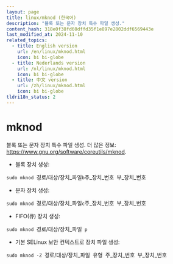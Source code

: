 ```yaml
---
layout: page
title: linux/mknod (한국어)
description: "블록 또는 문자 장치 특수 파일 생성."
content_hash: 318e0f38fd60dffd35f1e897e2802ddf6569443e
last_modified_at: 2024-11-10
related_topics:
  - title: English version
    url: /en/linux/mknod.html
    icon: bi bi-globe
  - title: Nederlands version
    url: /nl/linux/mknod.html
    icon: bi bi-globe
  - title: 中文 version
    url: /zh/linux/mknod.html
    icon: bi bi-globe
tldri18n_status: 2
---
```

# mknod

블록 또는 문자 장치 특수 파일 생성.
더 많은 정보: <https://www.gnu.org/software/coreutils/mknod>.

- 블록 장치 생성:

`sudo mknod `<span class="tldr-var badge badge-pill bg-dark-lm bg-white-dm text-white-lm text-dark-dm font-weight-bold">경로/대상/장치_파일</span>` b `<span class="tldr-var badge badge-pill bg-dark-lm bg-white-dm text-white-lm text-dark-dm font-weight-bold">주_장치_번호</span>` `<span class="tldr-var badge badge-pill bg-dark-lm bg-white-dm text-white-lm text-dark-dm font-weight-bold">부_장치_번호</span>

- 문자 장치 생성:

`sudo mknod `<span class="tldr-var badge badge-pill bg-dark-lm bg-white-dm text-white-lm text-dark-dm font-weight-bold">경로/대상/장치_파일</span>` c `<span class="tldr-var badge badge-pill bg-dark-lm bg-white-dm text-white-lm text-dark-dm font-weight-bold">주_장치_번호</span>` `<span class="tldr-var badge badge-pill bg-dark-lm bg-white-dm text-white-lm text-dark-dm font-weight-bold">부_장치_번호</span>

- FIFO(큐) 장치 생성:

`sudo mknod `<span class="tldr-var badge badge-pill bg-dark-lm bg-white-dm text-white-lm text-dark-dm font-weight-bold">경로/대상/장치_파일</span>` p`

- 기본 SELinux 보안 컨텍스트로 장치 파일 생성:

`sudo mknod -Z `<span class="tldr-var badge badge-pill bg-dark-lm bg-white-dm text-white-lm text-dark-dm font-weight-bold">경로/대상/장치_파일</span>` `<span class="tldr-var badge badge-pill bg-dark-lm bg-white-dm text-white-lm text-dark-dm font-weight-bold">유형</span>` `<span class="tldr-var badge badge-pill bg-dark-lm bg-white-dm text-white-lm text-dark-dm font-weight-bold">주_장치_번호</span>` `<span class="tldr-var badge badge-pill bg-dark-lm bg-white-dm text-white-lm text-dark-dm font-weight-bold">부_장치_번호</span>
